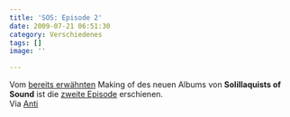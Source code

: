 ```yaml
---
title: 'SOS: Episode 2'
date: 2009-07-21 06:51:30
category: Verschiedenes
tags: []
image: ''

---
```


Vom [bereits erwähnten](http://www.misantropolis.de/2009/07/heroes-in-da-making/) Making of des neuen Albums von **Solillaquists of Sound** ist die [zweite Episode](http://www.antilabelblog.com/?p=1888) erschienen.  
Via [Anti](http://www.antilabelblog.com/?p=1888)
